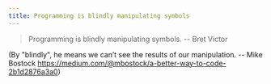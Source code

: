 ```yaml
---
title: Programming is blindly manipulating symbols
---
```

> Programming is blindly manipulating symbols.
> -- Bret Victor

(By "blindly", he means we can’t see the results of our manipulation. -- Mike Bostock https://medium.com/@mbostock/a-better-way-to-code-2b1d2876a3a0)

